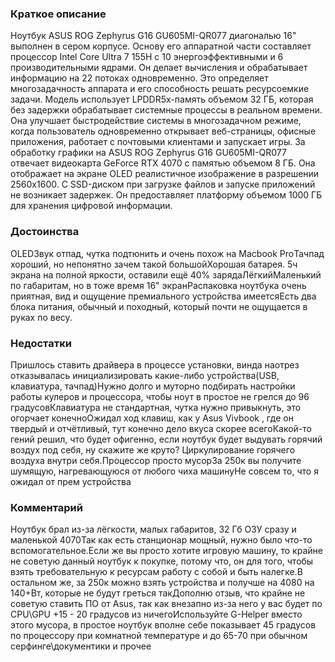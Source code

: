 ### **Краткое описание**
Ноутбук ASUS ROG Zephyrus G16 GU605MI-QR077 диагональю 16" выполнен в сером корпусе. Основу его аппаратной части составляет процессор Intel Core Ultra 7 155H с 10 энергоэффективными и 6 производительными ядрами. Он делает вычисления и обрабатывает информацию на 22 потоках одновременно. Это определяет многозадачность аппарата и его способность решать ресурсоемкие задачи. Модель использует LPDDR5x-память объемом 32 ГБ, которая без задержки обрабатывает системные процессы в реальном времени. Она улучшает быстродействие системы в многозадачном режиме, когда пользователь одновременно открывает веб-страницы, офисные приложения, работает с почтовыми клиентами и запускает игры.  За обработку графики на ASUS ROG Zephyrus G16 GU605MI-QR077 отвечает видеокарта GeForce RTX 4070 с памятью объемом 8 ГБ. Она отображает на экране OLED реалистичное изображение в разрешении 2560x1600. С SSD-диском при загрузке файлов и запуске приложений не возникает задержек. Он предоставляет платформу объемом 1000 ГБ для хранения цифровой информации.

### **Достоинства**
OLEDЗвук отпад, чутка подтюнить и очень похож на Macbook ProТачпад хороший, но непонятно зачем такой большойХорошая батарея. 5ч экрана на полной яркости, оставили ещё 40% зарядаЛёгкийМаленький по габаритам, но в тоже время 16" экранРаспаковка ноутбука очень приятная, вид и ощущение премиального устройства имеетсяЕсть два блока питания, обычный и походный, который почти не ощущается в руках по весу.

### **Недостатки**
Пришлось ставить драйвера в процессе установки, винда наотрез отказывалась инициализировать какие-либо устройства(USB, клавиатура, тачпад)Нужно долго и муторно подбирать настройки работы кулеров и процессора, чтобы ноут в простое не грелся до 96 градусовКлавиатура не стандартная, чутка нужно привыкнуть, это огорчает конечноОжидал ход клавиш, как у Asus Vivbook , где он твердый и отчётливый, тут конечно дело вкуса скорее всегоКакой-то гений решил, что будет офигенно, если ноутбук будет выдувать горячий воздух под себя, ну скажите же круто? Циркулирование горячего воздуха внутри себя.Процессор просто мусорЗа 250к вы получите шумящую, нагревающуюся от любого чиха машинуНе совсем то, что я ожидал от прем устройства

### **Комментарий**
Ноутбук брал из-за лёгкости, малых габаритов, 32 Гб ОЗУ сразу и маленькой 4070Так как есть станционар мощный, нужно было что-то вспомогательное.Если же вы просто хотите игровую машину, то крайне не советую данный ноутбук к покупке, потому что, он для того, чтобы взять требовательную к ресурсам работу с собой и быть налегке.В остальном же, за 250к можно взять устройства и получше на 4080 на 140+Вт, которые не будут греться такДополню отзыв, что крайне не советую ставить ПО от Asus, так как внезапно из-за него у вас будет по CPU\GPU +15 - 20 градусов из ничегоИспользуйте G-Helper вместо этого мусора, в простое ноутбук вполне себе показывает 45 градусов по процессору при комнатной температуре и до 65-70 при обычном серфинге\документики и прочее
